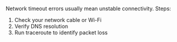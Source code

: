 Network timeout errors usually mean unstable connectivity.
Steps:
1. Check your network cable or Wi-Fi
2. Verify DNS resolution
3. Run traceroute to identify packet loss
